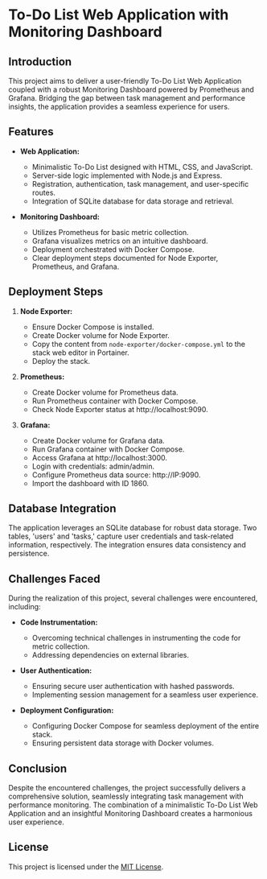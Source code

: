 # To-Do List Web Application with Monitoring Dashboard

## Introduction

This project aims to deliver a user-friendly To-Do List Web Application coupled with a robust Monitoring Dashboard powered by Prometheus and Grafana. Bridging the gap between task management and performance insights, the application provides a seamless experience for users.

## Features

- **Web Application:**
  - Minimalistic To-Do List designed with HTML, CSS, and JavaScript.
  - Server-side logic implemented with Node.js and Express.
  - Registration, authentication, task management, and user-specific routes.
  - Integration of SQLite database for data storage and retrieval.

- **Monitoring Dashboard:**
  - Utilizes Prometheus for basic metric collection.
  - Grafana visualizes metrics on an intuitive dashboard.
  - Deployment orchestrated with Docker Compose.
  - Clear deployment steps documented for Node Exporter, Prometheus, and Grafana.

## Deployment Steps

1. **Node Exporter:**
   - Ensure Docker Compose is installed.
   - Create Docker volume for Node Exporter.
   - Copy the content from `node-exporter/docker-compose.yml` to the stack web editor in Portainer.
   - Deploy the stack.

2. **Prometheus:**
   - Create Docker volume for Prometheus data.
   - Run Prometheus container with Docker Compose.
   - Check Node Exporter status at http://localhost:9090.

3. **Grafana:**
   - Create Docker volume for Grafana data.
   - Run Grafana container with Docker Compose.
   - Access Grafana at http://localhost:3000.
   - Login with credentials: admin/admin.
   - Configure Prometheus data source: http://IP:9090.
   - Import the dashboard with ID 1860.

## Database Integration

The application leverages an SQLite database for robust data storage. Two tables, 'users' and 'tasks,' capture user credentials and task-related information, respectively. The integration ensures data consistency and persistence.

## Challenges Faced

During the realization of this project, several challenges were encountered, including:

- **Code Instrumentation:**
  - Overcoming technical challenges in instrumenting the code for metric collection.
  - Addressing dependencies on external libraries.

- **User Authentication:**
  - Ensuring secure user authentication with hashed passwords.
  - Implementing session management for a seamless user experience.

- **Deployment Configuration:**
  - Configuring Docker Compose for seamless deployment of the entire stack.
  - Ensuring persistent data storage with Docker volumes.

## Conclusion

Despite the encountered challenges, the project successfully delivers a comprehensive solution, seamlessly integrating task management with performance monitoring. The combination of a minimalistic To-Do List Web Application and an insightful Monitoring Dashboard creates a harmonious user experience.

## License

This project is licensed under the [MIT License](LICENSE).
